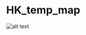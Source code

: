 # HK_temp_map
![alt text]([https://github.com/Her0n24/HK_temp_map/blob/main/output_example/HK_temp_map.png?raw=true])
